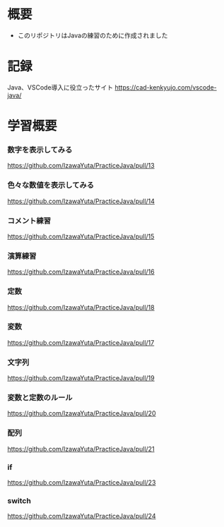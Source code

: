 # 概要
- このリポジトリはJavaの練習のために作成されました

# 記録
Java、VSCode導入に役立ったサイト
https://cad-kenkyujo.com/vscode-java/

# 学習概要
### 数字を表示してみる
https://github.com/IzawaYuta/PracticeJava/pull/13

### 色々な数値を表示してみる
https://github.com/IzawaYuta/PracticeJava/pull/14

### コメント練習
https://github.com/IzawaYuta/PracticeJava/pull/15

### 演算練習
https://github.com/IzawaYuta/PracticeJava/pull/16

### 定数
https://github.com/IzawaYuta/PracticeJava/pull/18

### 変数
https://github.com/IzawaYuta/PracticeJava/pull/17

### 文字列
https://github.com/IzawaYuta/PracticeJava/pull/19

### 変数と定数のルール
https://github.com/IzawaYuta/PracticeJava/pull/20

### 配列
https://github.com/IzawaYuta/PracticeJava/pull/21

### if
https://github.com/IzawaYuta/PracticeJava/pull/23

### switch
https://github.com/IzawaYuta/PracticeJava/pull/24

